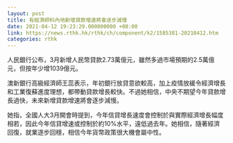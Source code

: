 ```yaml
---
layout: post
title: 有經濟師料內地新增貸款增速將會逐步減慢
date: 2021-04-12 19:23:29.000000000 +08:00
link: https://news.rthk.hk/rthk/ch/component/k2/1585381-20210412.htm
categories: rthk
---
```


人民銀行公布，3月新增人民幣貸款2.73萬億元，雖然多過市場預期的2.5萬億元，但按年少增1039億元。

澳新銀行高級經濟師王蕊表示，年初銀行放貸意欲較高，加上疫情放緩令經濟增長和工業復蘇進度理想，都帶動貸款增長較快。不過她相信，中央不期望今年貸款增長過快，未來新增貸款增速將會逐步減慢。

她指，全國人大3月開會時提到，今年信貸增長速度會控制於與實際經濟增長幅度相若，因此今年信貸增速或控制於約10%水平，遠低過去年。她相信，隨著經濟回復，就業逐步回穩，相信今年貨幣政策很大機會屬中性。

